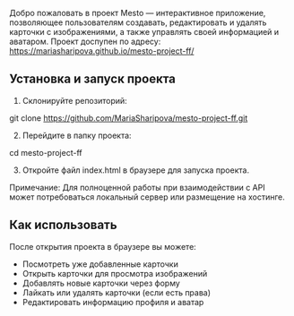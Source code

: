 Добро пожаловать в проект Mesto — интерактивное приложение, позволяющее пользователям создавать, редактировать и удалять карточки с изображениями, а также управлять своей информацией и аватаром.
Проект доспупен по адресу: https://mariasharipova.github.io/mesto-project-ff/

## Установка и запуск проекта

1. Склонируйте репозиторий:

git clone https://github.com/MariaSharipova/mesto-project-ff.git


2. Перейдите в папку проекта:

cd mesto-project-ff


3. Откройте файл index.html в браузере для запуска проекта.

Примечание: Для полноценной работы при взаимодействии с API может потребоваться локальный сервер или размещение на хостинге.


## Как использовать

После открытия проекта в браузере вы можете:

- Посмотреть уже добавленные карточки
- Открыть карточки для просмотра изображений
- Добавлять новые карточки через форму
- Лайкать или удалять карточки (если есть права)
- Редактировать информацию профиля и аватар
